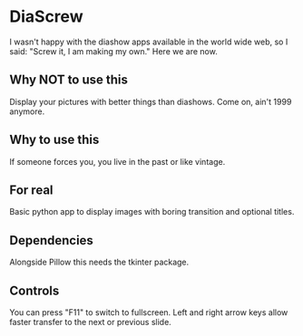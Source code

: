 # DiaScrew

I wasn't happy with the diashow apps available in the world wide web, so I said: "Screw it, I am making my own."
Here we are now.

## Why NOT to use this

Display your pictures with better things than diashows. Come on, ain't 1999 anymore.

## Why to use this

If someone forces you, you live in the past or like vintage.

## For real

Basic python app to display images with boring transition and optional titles.

## Dependencies

Alongside Pillow this needs the tkinter package.

## Controls

You can press "F11" to switch to fullscreen.
Left and right arrow keys allow faster transfer to the next or previous slide.

